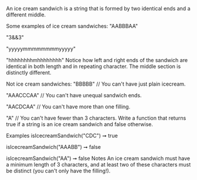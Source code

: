 An ice cream sandwich is a string that is formed by two identical ends and a different middle.

Some examples of ice cream sandwiches:
"AABBBAA"

"3&&3"

"yyyyymmmmmmmmyyyyy"

"hhhhhhhhmhhhhhhhh"
Notice how left and right ends of the sandwich are identical in both length and in repeating character. The middle section is distinctly different.

Not ice cream sandwiches:
"BBBBB"
// You can't have just plain icecream.

"AAACCCAA"
// You can't have unequal sandwich ends.

"AACDCAA"
// You can't have more than one filling.

"A"
// You can't have fewer than 3 characters.
Write a function that returns true if a string is an ice cream sandwich and false otherwise.

Examples
isIcecreamSandwich("CDC") ➞ true

isIcecreamSandwich("AAABB") ➞ false

isIcecreamSandwich("AA") ➞ false
Notes
An ice cream sandwich must have a minimum length of 3 characters, and at least two of these characters must be distinct (you can't only have the filling!).